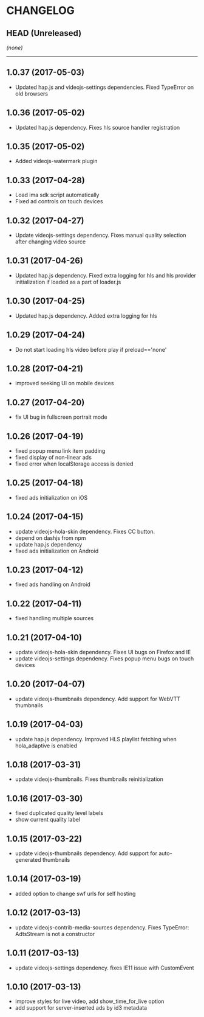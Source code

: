 CHANGELOG
=========

## HEAD (Unreleased)
_(none)_

--------------------

## 1.0.37 (2017-05-03)
* Updated hap.js and videojs-settings dependencies. Fixed TypeError on old browsers

## 1.0.36 (2017-05-02)
* Updated hap.js dependency. Fixes hls source handler registration

## 1.0.35 (2017-05-02)
* Added videojs-watermark plugin

## 1.0.33 (2017-04-28)
* Load ima sdk script automatically
* Fixed ad controls on touch devices

## 1.0.32 (2017-04-27)
* Update videojs-settings dependency. Fixes manual quality selection after changing video source

## 1.0.31 (2017-04-26)
* Updated hap.js dependency. Fixed extra logging for hls and hls provider initialization if loaded as a part of loader.js

## 1.0.30 (2017-04-25)
* Updated hap.js dependency. Added extra logging for hls

## 1.0.29 (2017-04-24)
* Do not start loading hls video before play if preload=='none'

## 1.0.28 (2017-04-21)
* improved seeking UI on mobile devices

## 1.0.27 (2017-04-20)
* fix UI bug in fullscreen portrait mode

## 1.0.26 (2017-04-19)
* fixed popup menu link item padding
* fixed display of non-linear ads
* fixed error when localStorage access is denied

## 1.0.25 (2017-04-18)
* fixed ads initialization on iOS

## 1.0.24 (2017-04-15)
* update videojs-hola-skin dependency. Fixes CC button.
* depend on dashjs from npm
* update hap.js dependency
* fixed ads initialization on Android

## 1.0.23 (2017-04-12)
* fixed ads handling on Android

## 1.0.22 (2017-04-11)
* fixed handling multiple sources

## 1.0.21 (2017-04-10)
* update videojs-hola-skin dependency. Fixes UI bugs on Firefox and IE
* update videojs-settings dependency. Fixes popup menu bugs on touch devices

## 1.0.20 (2017-04-07)
* update videojs-thumbnails dependency. Add support for WebVTT thumbnails

## 1.0.19 (2017-04-03)
* update hap.js dependency. Improved HLS playlist fetching when
hola_adaptive is enabled

## 1.0.18 (2017-03-31)
* update videojs-thumbnails. Fixes thumbnails reinitialization

## 1.0.16 (2017-03-30)
* fixed duplicated quality level labels
* show current quality label

## 1.0.15 (2017-03-22)
* update videojs-thumbnails dependency. Add support for auto-generated thumbnails

## 1.0.14 (2017-03-19)
* added option to change swf urls for self hosting

## 1.0.12 (2017-03-13)
* update videojs-contrib-media-sources dependency. Fixes TypeError: AdtsStream is not a constructor

## 1.0.11 (2017-03-13)
* update videojs-settings dependency. fixes IE11 issue with CustomEvent

## 1.0.10 (2017-03-13)
* improve styles for live video, add show_time_for_live option
* add support for server-inserted ads by id3 metadata

